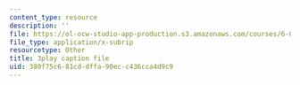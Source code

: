```yaml
---
content_type: resource
description: ''
file: https://ol-ocw-studio-app-production.s3.amazonaws.com/courses/6-00-introduction-to-computer-science-and-programming-fall-2008/380f75c681cddffa90ecc436cca4d9c9_SuOIpJnn888.srt
file_type: application/x-subrip
resourcetype: Other
title: 3play caption file
uid: 380f75c6-81cd-dffa-90ec-c436cca4d9c9
---
```

